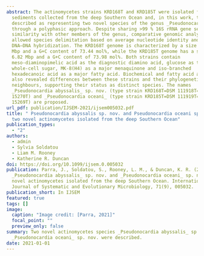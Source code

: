 ```yaml
---
abstract: The actinomycetes strains KRD168T and KRD185T were isolated from
  sediments collected from the deep Southern Ocean and, in this work, they are
  described as representing two novel species of the genus _Pseudonocardia_
  through a polyphasic approach. Despite sharing >99 % 16S rRNA gene sequence
  similarity with other members of the genus, comparative genomic analysis
  allowed species delimitation based on average nucleotide identity and digital
  DNA–DNA hybridization. The KRD168T genome is characterized by a size of 6.31
  Mbp and a G+C content of 73.44 mol%, while the KRD185T genome has a size of
  6.82 Mbp and a G+C content of 73.98 mol%. Both strains contain
  meso-diaminopimelic acid as the diagnostic diamino acid, glucose as the major
  whole-cell sugar, MK-8(H4) as a major menaquinone and iso-branched
  hexadecanoic acid as a major fatty acid. Biochemical and fatty acid analyses
  also revealed differences between these strains and their phylogenetic
  neighbours, supporting their status as distinct species. The names
  _Pseudonocardia abyssalis_ sp. nov. (type strain KRD168T=DSM 111918T=NCIMB
  15270T) and _Pseudonocardia oceani_ (type strain KRD185T=DSM 111919T=NCIMB
  15269T) are proposed.
url_pdf: publication/IJSEM-2021/ijsem005032.pdf
title: " Pseudonocardia abyssalis sp. nov. and Pseudonocardia oceani sp. nov.,
  two novel actinomycetes isolated from the deep Southern Ocean"
publication_types:
  - "2"
authors:
  - admin
  - Sylvia Soldatou
  - Liam M. Rooney
  - Katherine R. Duncan
doi: https://doi.org/10.1099/ijsem.0.005032
publication: Parra, J., Soldatou, S., Rooney, L. M., & Duncan, K. R. (2021).
  _Pseudonocardia abyssalis_ sp. nov. and _Pseudonocardia oceani_ sp. nov., two
  novel actinomycetes isolated from the deep Southern Ocean. International
  Journal of Systematic and Evolutionary Microbiology, 71(9), 005032.
publication_short: In IJSEM
featured: true
tags: []
image:
  caption: "Image credit: [Parra, 2021]"
  focal_point: ""
  preview_only: false
summary: Two novel actinomycetes species _Pseudonocardia abyssalis_ sp. nov. and
  _Pseudonocardia oceani_ sp. nov. were described.
date: 2021-01-01
---
```

